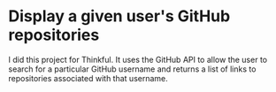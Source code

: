 # Display a given user's GitHub repositories

I did this project for Thinkful.  It uses the GitHub API to allow the user to search for a particular GitHub username and returns a list of links to repositories associated with that username.